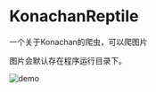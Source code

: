 # KonachanReptile
一个关于Konachan的爬虫，可以爬图片

图片会默认存在程序运行目录下。

![demo]([./img/demo.png](https://github.com/ERHECY/KonachanReptile/blob/main/img/demo.png?raw=true))